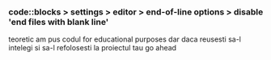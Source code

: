 ### code::blocks > settings > editor > end-of-line options > disable 'end files with blank line'
teoretic am pus codul for educational purposes dar daca reusesti sa-l intelegi si sa-l refolosesti la proiectul tau go ahead
